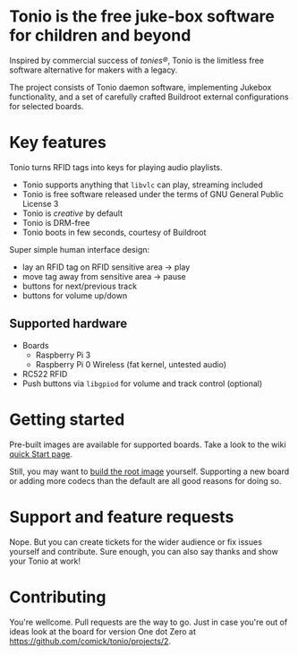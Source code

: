 Tonio is the free juke-box software for children and beyond
===========================================================

Inspired by commercial success of _tonies®_, Tonio is the limitless free software alternative for makers with a legacy.

The project consists of Tonio daemon software, implementing Jukebox functionality, and a set of carefully crafted Buildroot external configurations for selected boards.

Key features
============

Tonio turns RFID tags into keys for playing audio playlists.

- Tonio supports anything that `libvlc` can play, streaming included
- Tonio is free software released under the terms of GNU General Public License 3
- Tonio is _creative_ by default
- Tonio is DRM-free
- Tonio boots in few seconds, courtesy of Buildroot

Super simple human interface design:

- lay an RFID tag on RFID sensitive area -> play
- move tag away from sensitive area -> pause
- buttons for next/previous track
- buttons for volume up/down

Supported hardware
------------------

- Boards
  - Raspberry Pi 3
  - Raspberry Pi 0 Wireless (fat kernel, untested audio)
- RC522 RFID
- Push buttons via `libgpiod` for volume and track control (optional)


Getting started
===============

Pre-built images are available for supported boards. Take a look to the wiki [quick Start page](https://github.com/comick/tonio/wiki/Quick-Start).

Still, you may want to [build the root image](https://github.com/comick/tonio/wiki/Build-from-sources) yourself. Supporting a new board or adding more codecs than the default are all good reasons for doing so.


Support and feature requests
============================

Nope. But you can create tickets for the wider audience or fix issues yourself and contribute.
Sure enough, you can also say thanks and show your Tonio at work!

Contributing
============

You're wellcome. Pull requests are the way to go.
Just in case you're out of ideas look at the board for version One dot Zero at https://github.com/comick/tonio/projects/2.
